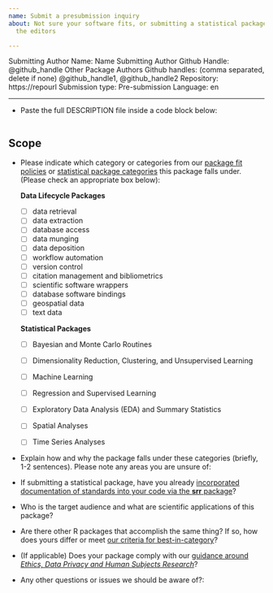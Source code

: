 ```yaml
---
name: Submit a presubmission inquiry
about: Not sure your software fits, or submitting a statistical package? Use this template to get a quick response from
  the editors

---
```


<!---
Below, please enter values for (1) submitting author GitHub handle (replacing "@github_handle@); and (2) Repository URL (replacing "https://repourl"). Values for additional package authors may also be specified, replacing "@github_handle1", "@github_handle2" - delete these if not needed. DO NOT DELETE HTML SYMBOLS (everything between "<!" and ">"). Replace only "@github_handle" and "https://repourl". This comment may be deleted once it has been read and understood.
--->

Submitting Author Name: Name
Submitting Author Github Handle: <!--author1-->@github_handle<!--end-author1-->
Other Package Authors Github handles: (comma separated, delete if none) <!--author-others-->@github_handle1, @github_handle2<!--end-author-others-->
Repository:  <!--repourl-->https://repourl<!--end-repourl-->
Submission type: <!--submission-type-->Pre-submission<!--end-submission-type-->
Language: <!--language-->en<!--end-language-->

---

-   Paste the full DESCRIPTION file inside a code block below:

```

```


## Scope 

- Please indicate which category or categories from our [package fit policies](https://ropensci.github.io/dev_guide/policies.html#package-categories) or [statistical package categories](https://stats-devguide.ropensci.org/overview.html#overview-categories) this package falls under. (Please check an appropriate box below):

    **Data Lifecycle Packages**

	- [ ] data retrieval
	- [ ] data extraction
	- [ ] database access
	- [ ] data munging
	- [ ] data deposition
	- [ ] workflow automation
	- [ ] version control
	- [ ] citation management and bibliometrics
	- [ ] scientific software wrappers
	- [ ] database software bindings
	- [ ] geospatial data
	- [ ] text data
    
     **Statistical Packages**

	- [ ] Bayesian and Monte Carlo Routines
	- [ ] Dimensionality Reduction, Clustering, and Unsupervised Learning
	- [ ] Machine Learning
	- [ ] Regression and Supervised Learning
	- [ ] Exploratory Data Analysis (EDA) and Summary Statistics
	- [ ] Spatial Analyses
	- [ ] Time Series Analyses


- Explain how and why the package falls under these categories (briefly, 1-2 sentences).  Please note any areas you are unsure of:

- If submitting a statistical package, have you already [incorporated documentation of standards into your code via the **srr** package](https://stats-devguide.ropensci.org/pkgdev.html#pkgdev-srr)?

-   Who is the target audience and what are scientific applications of this package?  

-   Are there other R packages that accomplish the same thing? If so, how does yours differ or meet [our criteria for best-in-category](https://ropensci.github.io/dev_guide/policies.html#overlap)?

-   (If applicable) Does your package comply with our [guidance around _Ethics, Data Privacy and Human Subjects Research_](https://devguide.ropensci.org/policies.html#ethics-data-privacy-and-human-subjects-research)?

-  Any other questions or issues we should be aware of?:
